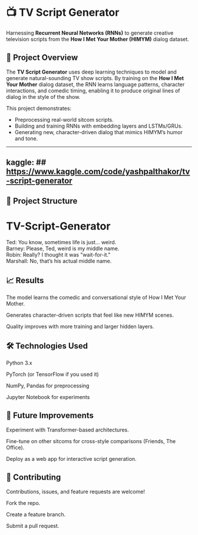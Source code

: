 # 📺 TV Script Generator  

Harnessing **Recurrent Neural Networks (RNNs)** to generate creative television scripts from the **How I Met Your Mother (HIMYM)** dialog dataset.  

## 🚀 Project Overview  
The **TV Script Generator** uses deep learning techniques to model and generate natural-sounding TV show scripts. By training on the **How I Met Your Mother** dialog dataset, the RNN learns language patterns, character interactions, and comedic timing, enabling it to produce original lines of dialog in the style of the show.  

This project demonstrates:  
- Preprocessing real-world sitcom scripts.  
- Building and training RNNs with embedding layers and LSTMs/GRUs.  
- Generating new, character-driven dialog that mimics HIMYM’s humor and tone.  

---

## kaggle: ##  https://www.kaggle.com/code/yashpalthakor/tv-script-generator

## 📂 Project Structure  
# TV-Script-Generator


Ted: You know, sometimes life is just... weird.  
Barney: Please, Ted, weird is my middle name.  
Robin: Really? I thought it was "wait-for-it."  
Marshall: No, that’s his actual middle name.  



## 📈 Results ##

The model learns the comedic and conversational style of How I Met Your Mother.

Generates character-driven scripts that feel like new HIMYM scenes.

Quality improves with more training and larger hidden layers.

## 🛠️ Technologies Used ##

Python 3.x

PyTorch (or TensorFlow if you used it)

NumPy, Pandas for preprocessing

Jupyter Notebook for experiments

## 📌 Future Improvements ##

Experiment with Transformer-based architectures.

Fine-tune on other sitcoms for cross-style comparisons (Friends, The Office).

Deploy as a web app for interactive script generation.

## 🤝 Contributing ##

Contributions, issues, and feature requests are welcome!

Fork the repo.

Create a feature branch.

Submit a pull request.
